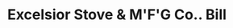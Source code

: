 ---
doi: 10.7916/D8NG62NC
date_other: '1932'
date_other_textual: '1932'
form: printed ephemera
genre:
- Invoices
name:
- Excelsior Stove & M'F'G Co.
object_in_context_url: https://biggert.cul.columbia.edu/items/view/ave_biggert_00271
subject_hierarchical_geographic:
- Quincy, Illinois, United States
subject_name:
- Excelsior Stove & M'F'G Co.
title: Excelsior Stove & M'F'G Co.. Bill
sort_title: Excelsior Stove & M'F'G Co.. Bill
call_number: ave_biggert_00271
coordinates:
- 39.93222222222222,-91.38861111111112
pid: ave_biggert_00271
identifiers: ave_biggert_00271
thumbnail: https://derivativo-2.library.columbia.edu/iiif/2/ldpd:344263/full/!256,256/0/native.jpg
permalink: /biggert/ave_biggert_00271/
layout: iiif-image-page
---